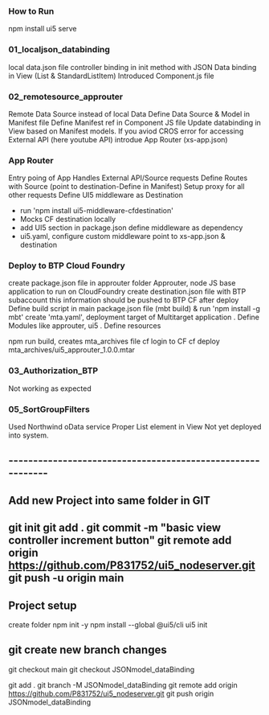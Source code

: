 ### How to Run
npm install
ui5 serve

### 01_localjson_databinding
local data.json file
controller binding in init method with JSON
Data binding in View (List & StandardListItem)
Introduced Component.js file

### 02_remotesource_approuter
Remote Data Source instead of local Data
Define Data Source & Model in Manifest file
Define Manifest ref in Component JS file
Update databinding in View based on Manifest models.
If you aviod CROS error for accessing External API (here youtube API) introdue App Router (xs-app.json)

### App Router
Entry poing of App
Handles External API/Source requests
Define Routes with Source (point to destination-Define in Manifest)
Setup proxy for all other requests
Define UI5 middleware as Destination
- run 'npm install ui5-middleware-cfdestination'
- Mocks CF destination locally
- add UI5 section in package.json define middleware as dependency
- ui5.yaml, configure custom middleware point to xs-app.json & destination

### Deploy to BTP Cloud Foundry
create package.json file in approuter folder
Approuter, node JS base application to run on CloudFoundry
create destination.json file with BTP subaccount this information should be pushed to BTP CF after deploy
Define build script in main package.json file (mbt build) & run 'npm install -g mbt'
create 'mta.yaml', deployment target of Multitarget application
. Define Modules like approuter, ui5 
. Define resources 

npm run build, creates mta_archives file
cf login to CF
cf deploy mta_archives/ui5_approuter_1.0.0.mtar

### 03_Authorization_BTP
Not working as expected

### 05_SortGroupFilters
Used Northwind oData service
Proper List element in View
Not yet deployed into system.

## ----------------------------------------------------------- ##
## Add new Project into same folder in GIT
git init
git add .
git commit -m "basic view controller increment button"
git remote add origin https://github.com/P831752/ui5_nodeserver.git
git push -u origin main
------------------------
## Project setup
create folder
npm init -y
npm install --global @ui5/cli
ui5 init

## git create new branch changes
git checkout main
git checkout JSONmodel_dataBinding

git add .
git branch -M JSONmodel_dataBinding
git remote add origin https://github.com/P831752/ui5_nodeserver.git
git push origin JSONmodel_dataBinding

